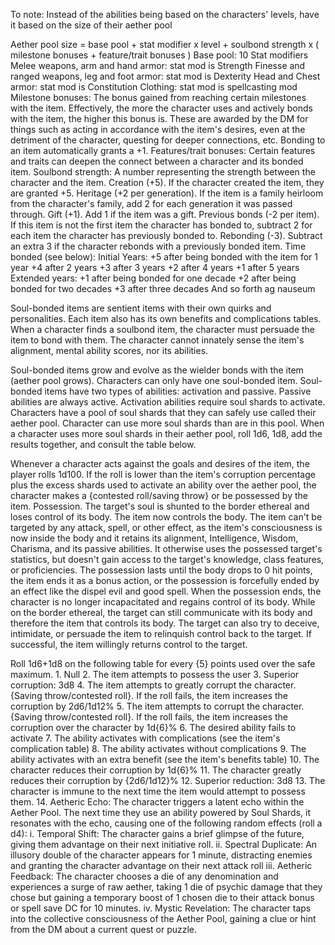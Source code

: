 To note: Instead of the abilities being based on the characters' levels, have it based on the size of their aether pool

Aether pool size = base pool + stat modifier x level + soulbond strength x ( milestone bonuses + feature/trait bonuses )
	Base pool: 10
	Stat modifiers
		Melee weapons, arm and hand armor: stat mod is Strength
		Finesse and ranged weapons, leg and foot armor: stat mod is Dexterity
		Head and Chest armor: stat mod is Constitution
		Clothing: stat mod is spellcasting mod
	Milestone bonuses:
		The bonus gained from reaching certain milestones with the item. Effectively, the more the character uses and actively bonds with the item, the higher this bonus is. These are awarded by the DM for things such as acting in accordance with the item's desires, even at the detriment of the character, questing for deeper connections, etc. Bonding to an item automatically grants a +1.
	Features/trait bonuses:
		Certain features and traits can deepen the connect between a character and its bonded item.
	Soulbond strength:
		A number representing the strength between the character and the item. 
			Creation (+5). If the character created the item, they are granted +5. 
			Heritage (+2 per generation). If the item is a family heirloom from the character's family, add 2 for each generation it was passed through. 
			Gift (+1). Add 1 if the item was a gift. 
			Previous bonds (-2 per item). If this item is not the first item the character has bonded to, subtract 2 for each item the character has previously bonded to. 
			Rebonding (-3). Subtract an extra 3 if the character rebonds with a previously bonded item. 
			Time bonded (see below):
				Initial Years:
					+5 after being bonded with the item for 1 year
					+4 after 2 years
					+3 after 3 years
					+2 after 4 years
					+1 after 5 years
				Extended years:
					+1 after being bonded for one decade
					+2 after being bonded for two decades
					+3 after three decades
					And so forth ag nauseum

Soul-bonded items are sentient items with their own quirks and personalities. Each item also has its own benefits and complications tables. When a character finds a soulbond item, the character must persuade the item to bond with them. The character cannot innately sense the item's alignment, mental ability scores, nor its abilities.

Soul-bonded items grow and evolve as the wielder bonds with the item (aether pool grows). Characters can only have one soul-bonded item. Soul-bonded items have two types of abilities: activation and passive. Passive abilities are always active. Activation abilities require soul shards to activate. Characters have a pool of soul shards that they can safely use called their aether pool. Character can use more soul shards than are in this pool. When a character uses more soul shards in their aether pool, roll 1d6, 1d8, add the results together, and consult the table below.

Whenever a character acts against the goals and desires of the item, the player rolls 1d100. If the roll is lower than the item's corruption percentage plus the excess shards used to activate an ability over the aether pool, the character makes a {contested roll/saving throw} or be possessed by the item.
Possession. The target's soul is shunted to the border ethereal and loses control of its body. The item now controls the body. The item can't be targeted by any attack, spell, or other effect, as the item's consciousness is now inside the body and it retains its alignment, Intelligence, Wisdom, Charisma, and its passive abilities. It otherwise uses the possessed target's statistics, but doesn't gain access to the target's knowledge, class features, or proficiencies.
The possession lasts until the body drops to 0 hit points, the item ends it as a bonus action, or the possession is forcefully ended by an effect like the dispel evil and good spell. When the possession ends, the character is no longer incapacitated and regains control of its body.
While on the border ethereal, the target can still communicate with its body and therefore the item that controls its body. The target can also try to deceive, intimidate, or persuade the item to relinquish control back to the target. If successful, the item willingly returns control to the target.

Roll 1d6+1d8 on the following table for every {5} points used over the safe maximum.
	1. Null
	2. The item attempts to possess the user
	3. Superior corruption: 3d8
	4. The item attempts to greatly corrupt the character. {Saving throw/contested roll}. If the roll fails, the item increases the corruption by 2d6/1d12%
	5. The item attempts to corrupt the character. {Saving throw/contested roll}. If the roll fails, the item increases the corruption over the character by 1d{6}%
	6. The desired ability fails to activate
	7. The ability activates with complications (see the item's complication table)
	8. The ability activates without complications
	9. The ability activates with an extra benefit (see the item's benefits table)
	10. The character reduces their corruption by 1d{6}%
	11. The character greatly reduces their corruption by {2d6/1d12}%
	12. Superior reduction: 3d8
	13. The character is immune to the next time the item would attempt to possess them.
	14. Aetheric Echo: The character triggers a latent echo within the Aether Pool. The next time they use an ability powered by Soul Shards, it resonates with the echo, causing one of the following random effects (roll a d4):
		i. Temporal Shift: The character gains a brief glimpse of the future, giving them advantage on their next initiative roll.
		ii. Spectral Duplicate: An illusory double of the character appears for 1 minute, distracting enemies and granting the character advantage on their next attack roll
		iii. Aetheric Feedback: The character chooses a die of any denomination and experiences a surge of raw aether, taking 1 die of psychic damage that they chose but gaining a temporary boost of 1 chosen die to their attack bonus or spell save DC for 10 minutes.
		iv. Mystic Revelation: The character taps into the collective consciousness of the Aether Pool, gaining a clue or hint from the DM about a current quest or puzzle.

